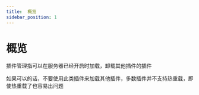 ```yaml
---
title:  概览
sidebar_position: 1
---
```


# 概览

插件管理指可以在服务器已经开启时加载，卸载其他插件的插件

如果可以的话，不要使用此类插件来加载其他插件，多数插件并不支持热重载，即使热重载了也容易出问题
